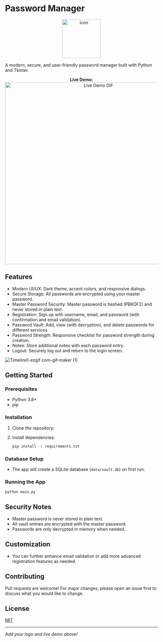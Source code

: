 # Password Manager

<!-- LOGO PLACEHOLDER -->
<p align="center">
  <img src="https://github.com/user-attachments/assets/a8bcccaa-3241-4cc6-9653-1470c7a43a17" alt="icon" width="128"/>
</p>

A modern, secure, and user-friendly password manager built with Python and Tkinter.

<!-- LIVE DEMO PLACEHOLDER -->
<p align="center">
  <b>Live Demo:</b><br>
  <img src="https://github.com/user-attachments/assets/7a7788f3-7275-4800-a2c8-efd7e1070bc2" alt="Live Demo GIF" width="600"/>
</p>

## Features

- Modern UI/UX: Dark theme, accent colors, and responsive dialogs.
- Secure Storage: All passwords are encrypted using your master password.
- Master Password Security: Master password is hashed (PBKDF2) and never stored in plain text.
- Registration: Sign up with username, email, and password (with confirmation and email validation).
- Password Vault: Add, view (with decryption), and delete passwords for different services.
- Password Strength: Responsive checklist for password strength during creation.
- Notes: Store additional notes with each password entry.
- Logout: Securely log out and return to the login screen.

![Timeline1-ezgif com-gif-maker (1)](https://github.com/user-attachments/assets/7a7788f3-7275-4800-a2c8-efd7e1070bc2)

## Getting Started

### Prerequisites

- Python 3.8+
- pip

### Installation

1. Clone the repository:

2. Install dependencies:
   ```sh
   pip install -r requirements.txt
   ```

### Database Setup

- The app will create a SQLite database (`data/vault.db`) on first run.

### Running the App

```sh
python main.py
```

## Security Notes

- Master password is never stored in plain text.
- All vault entries are encrypted with the master password.
- Passwords are only decrypted in memory when needed.

## Customization

- You can further enhance email validation or add more advanced registration features as needed.

## Contributing

Pull requests are welcome! For major changes, please open an issue first to discuss what you would like to change.

## License

[MIT](LICENSE)

---

_Add your logo and live demo above!_
